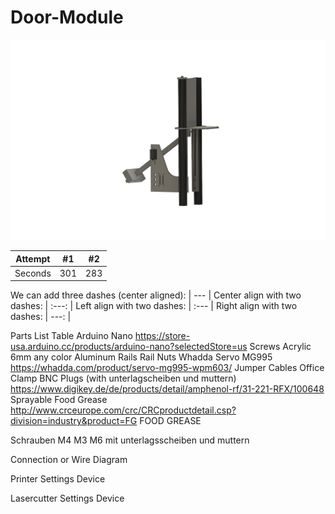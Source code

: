 # Door-Module
<p align="center">
  <img src="./images/Door-Module.png" width="800">
</p>

| Attempt | #1    | #2    |
| :---:   | :---: | :---: |
| Seconds | 301   | 283   |


We can add three dashes (center aligned): | --- |
Center align with two dashes: | :---: |
Left align with two dashes: | :--- |
Right align with two dashes: | ---: |


Parts List
Table 
Arduino Nano https://store-usa.arduino.cc/products/arduino-nano?selectedStore=us
Screws
Acrylic 6mm any color
Aluminum Rails
Rail Nuts
Whadda Servo MG995 https://whadda.com/product/servo-mg995-wpm603/
Jumper Cables
Office Clamp
BNC Plugs (with unterlagscheiben und muttern) https://www.digikey.de/de/products/detail/amphenol-rf/31-221-RFX/100648
Sprayable Food Grease http://www.crceurope.com/crc/CRCproductdetail.csp?division=industry&product=FG FOOD GREASE


Schrauben M4 M3 M6 mit unterlagsscheiben und muttern

Connection or Wire Diagram

Printer Settings
Device

Lasercutter Settings
Device
